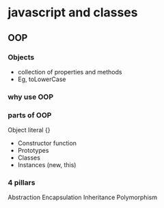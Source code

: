 # javascript and classes

## OOP

### Objects
- collection of properties and methods
- Eg, toLowerCase

### why use OOP

### parts of OOP
Object literal {}

- Constructor function
- Prototypes
- Classes
- Instances (new, this)

### 4 pillars
Abstraction
Encapsulation
Inheritance
Polymorphism

